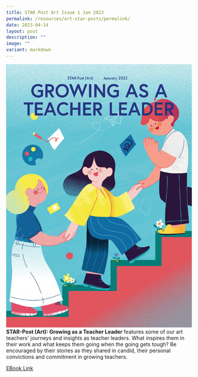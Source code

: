 ```yaml
---
title: STAR Post Art Issue 1 Jan 2023
permalink: /resources/art-star-posts/permalink/
date: 2023-04-14
layout: post
description: ""
image: ""
variant: markdown
---
```

![](/images/starpost%20cover_jan%202023.png)
**STAR-Post (Art): Growing as a Teacher Leader** features some of our art teachers' journeys and insights as teacher leaders. What inspires them in their work and what keeps them going when the going gets tough? Be encouraged by their stories as they shared in candid, their personal convictions and commitment in growing teachers.

[EBook Link](https://go.gov.sg/spartjan23)